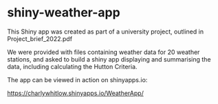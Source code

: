 # shiny-weather-app

This Shiny app was created as part of a university project, outlined in Project_brief_2022.pdf

We were provided with files containing weather data for 20 weather stations, and asked to build a shiny app displaying and summarising the data, including calculating the Hutton Criteria.

The app can be viewed in action on shinyapps.io:

https://charlywhitlow.shinyapps.io/WeatherApp/